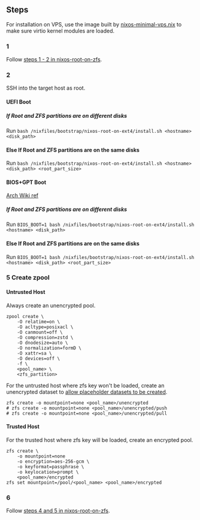 ## Steps
For installation on VPS, use the image built by [nixos-minimal-vps.nix](../nixos-iso/nixos-minimal-vps.nix) to make sure virtio kernel modules are loaded.

### 1
Follow [steps 1 - 2 in nixos-root-on-zfs](../nixos-root-on-zfs/README.md#1).

### 2
SSH into the target host as root.

#### UEFI Boot
##### If Root and ZFS partitions are on different disks
Run `bash /nixfiles/bootstrap/nixos-root-on-ext4/install.sh <hostname> <disk_path>`

#### Else If Root and ZFS partitions are on the same disks
Run `bash /nixfiles/bootstrap/nixos-root-on-ext4/install.sh <hostname> <disk_path> <root_part_size>`

#### BIOS+GPT Boot
[Arch Wiki ref](https://wiki.archlinux.org/title/Partitioning#BIOS/GPT_layout_example)

##### If Root and ZFS partitions are on different disks
Run `BIOS_BOOT=1 bash /nixfiles/bootstrap/nixos-root-on-ext4/install.sh <hostname> <disk_path>`

#### Else If Root and ZFS partitions are on the same disks
Run `BIOS_BOOT=1 bash /nixfiles/bootstrap/nixos-root-on-ext4/install.sh <hostname> <disk_path> <root_part_size>`

### 5 Create zpool

#### Untrusted Host

Always create an unencrypted pool.

```
zpool create \
    -O relatime=on \
    -O acltype=posixacl \
    -O canmount=off \
    -O compression=zstd \
    -O dnodesize=auto \
    -O normalization=formD \
    -O xattr=sa \
    -O devices=off \
    -f \
    <pool_name> \
    <zfs_partition>
```

For the untrusted host where zfs key won't be loaded, create an unencrypted dataset to [allow placeholder datasets to be created](https://zrepl.github.io/configuration/sendrecvoptions.html#placeholders).

```
zfs create -o mountpoint=none <pool_name>/unencrypted
# zfs create -o mountpoint=none <pool_name>/unencrypted/push
# zfs create -o mountpoint=none <pool_name>/unencrypted/pull
```

#### Trusted Host
For the trusted host where zfs key will be loaded, create an encrypted pool.

```
zfs create \
    -o mountpoint=none
    -o encryption=aes-256-gcm \
    -o keyformat=passphrase \
    -o keylocation=prompt \
    <pool_name>/encrypted
zfs set mountpoint=/pool/<pool_name> <pool_name>/encrypted
```

### 6
Follow [steps 4 and 5 in nixos-root-on-zfs](../nixos-root-on-zfs/README.md#5).
